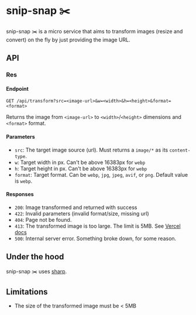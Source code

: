 # snip-snap ✂️
snip-snap ✂️ is a micro service that aims to transform images (resize and convert) on the fly by just providing the image URL.

## API
### Res
#### Endpoint
```
GET /api/transform?src=<image-url>&w=<width>&h=<height>&format=<format>
```
Returns the image from `<image-url>` to `<width>`/`<height>` dimensions and `<format>` format.

#### Parameters
* `src`: The target image source (url). Must returns a `image/*` as its `content-type`.
* `w`: Target width in px. Can't be above 16383px for `webp`
* `h`: Target height in px. Can't be above 16383px for `webp`
* `format`: Target format. Can be `webp`, `jpg`, `jpeg`, `avif`, or `png`. Default value is `webp`.


#### Responses

* `200`: Image transformed and returned with success
* `422`: Invalid parameters (invalid format/size, missing url)
* `404`: Page not be found.
* `413`: The transformed image is too large. The limit is 5MB. See [Vercel docs](https://vercel.com/docs/platform/limits#serverless-function-payload-size-limit)
* `500`: Internal server error. Something broke down, for some reason.

## Under the hood

snip-snap ✂️ uses [sharp](https://sharp.pixelplumbing.com/).

## Limitations

- The size of the transformed image must be < 5MB